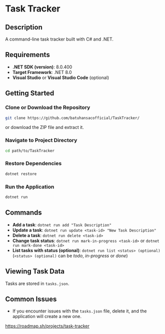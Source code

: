 # Task Tracker

## Description
A command-line task tracker built with C# and .NET.

## Requirements
- **.NET SDK (version)**: 8.0.400
- **Target Framework**: .NET 8.0 
- **Visual Studio** or **Visual Studio Code** (optional)

## Getting Started

### Clone or Download the Repository
```bash
git clone https://github.com/batuhansacofficial/TaskTracker/
```
or download the ZIP file and extract it.

### Navigate to Project Directory
```bash
cd path/to/TaskTracker
```

### Restore Dependencies
```bash
dotnet restore
```

### Run the Application
```bash
dotnet run
```

## Commands
- **Add a task**: `dotnet run add "Task Description"`
- **Update a task**: `dotnet run update <task-id> "New Task Description"`
- **Delete a task**: `dotnet run delete <task-id>`
- **Change task status**: `dotnet run mark-in-progress <task-id>` or `dotnet run mark-done <task-id>`
- **List tasks with status (optional)**: `dotnet run list <status> (optional)` (`<status> (optional)` can be *todo*, *in-progress* or *done*)

## Viewing Task Data
Tasks are stored in `tasks.json`.

## Common Issues
- If you encounter issues with the `tasks.json` file, delete it, and the application will create a new one.

https://roadmap.sh/projects/task-tracker
